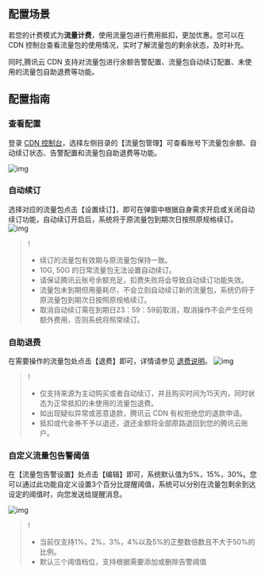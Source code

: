 ## 配置场景

若您的计费模式为**流量计费**，使用流量包进行费用抵扣，更加优惠。您可以在 CDN 控制台查看流量包的使用情况，实时了解流量包的剩余状态，及时补充。

同时,腾讯云 CDN 支持对流量包进行余额告警配置、流量包自动续订配置、未使用的流量包自助退费等功能。

## 配置指南

### 查看配置

登录 [CDN 控制台](https://console.cloud.tencent.com/cdn/package)，选择左侧目录的【流量包管理】可查看账号下流量包余额、自动续订状态、告警配置和流量包自助退费等功能。

![img](https://main.qcloudimg.com/raw/14dfbfbd8fd97481e7dcbc58fcbbc89f.png)


### 自动续订

选择对应的流量包点击【设置续订】，即可在弹窗中根据自身需求开启或关闭自动续订功能，自动续订开启后，系统将于原流量包到期次日按照原规格续订。
![img](https://main.qcloudimg.com/raw/4360a6f32ef62936d79c4516f85e1706.png)


>!
>- 续订的流量包有效期与原流量包保持一致。
>- 10G, 50G 的日常流量包无法设置自动续订。
>- 请保证腾讯云账号余额充足，扣费失败将会导致自动续订功能失效。
>- 流量包未到期但用量耗尽，不会立刻自动续订新的流量包，系统仍将于原流量包到期次日按照原规格续订。
>- 取消自动续订需在到期日23：59：59前取消，取消操作不会产生任何额外费用，否则系统将照常续订。






### 自助退费

在需要操作的流量包处点击【退费】即可，详情请参见 [退费说明](https://cloud.tencent.com/document/product/228/41214)。
![img](https://main.qcloudimg.com/raw/6a636960da24f22ad7d96f8314d6209b.png)


>!
>- 仅支持来源为主动购买或者自动续订，并且购买时间为15天内，同时状态为正常抵扣的未使用的流量包退费。
>- 如出现疑似异常或恶意退款，腾讯云 CDN 有权拒绝您的退款申请。
>- 抵扣或代金券不予以退还，退还金额将全部原路退回到您的腾讯云账户。


### 自定义流量包告警阈值
在【流量包告警设置】处点击【编辑】即可，系统默认值为5%，15%，30%。您可以通过此功能自定义设置3个百分比提醒阈值，系统可以分别在流量包剩余到达设定的阈值时，向您发送给提醒消息。

![img](https://main.qcloudimg.com/raw/6882e4a03de7c5789c30de5f31aee9f2.png)


>!
>- 当前仅支持1%，2%，3%，4%以及5%的正整数倍数且不大于50%的比例。
>- 默认三个阈值档位，支持根据需要添加或删除告警阈值
